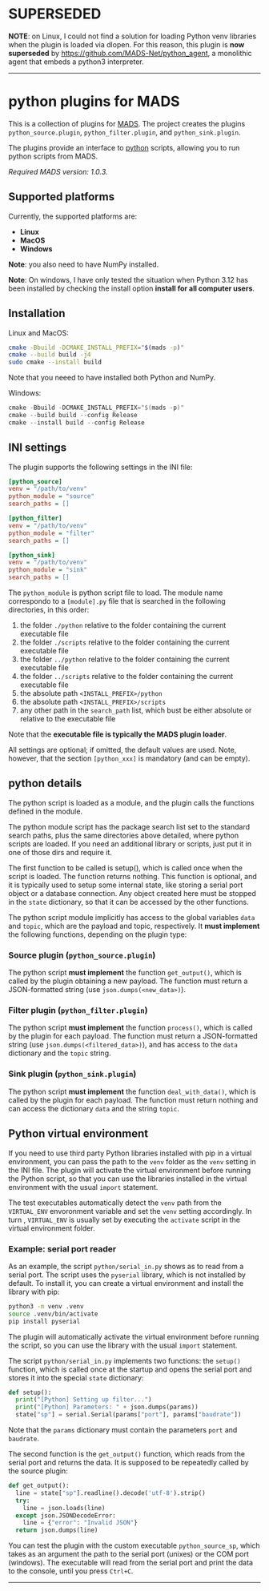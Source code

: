 # SUPERSEDED

**NOTE**: on Linux, I could not find a solution for loading Python venv libraries when the plugin is loaded via dlopen. For this reason, this plugin is **now superseded** by <https://github.com/MADS-Net/python_agent>, a monolithic agent that embeds a python3 interpreter.

---

# python plugins for MADS

This is a collection of plugins for [MADS](https://github.com/MADS-NET/MADS). The project creates the plugins `python_source.plugin`, `python_filter.plugin`, and `python_sink.plugin`.

The plugins provide an interface to [python](https://python.org) scripts, allowing you to run python scripts from MADS.

*Required MADS version: 1.0.3.*


## Supported platforms

Currently, the supported platforms are:

* **Linux** 
* **MacOS**
* **Windows**

**Note**: you also need to have NumPy installed.

**Note**: On windows, I have only tested the situation when Python 3.12 has been installed by checking the install option **install for all computer users**.


## Installation

Linux and MacOS:

```bash
cmake -Bbuild -DCMAKE_INSTALL_PREFIX="$(mads -p)"
cmake --build build -j4
sudo cmake --install build
```

Note that you neeed to have installed both Python and NumPy.


Windows:

```powershell
cmake -Bbuild -DCMAKE_INSTALL_PREFIX="$(mads -p)"
cmake --build build --config Release
cmake --install build --config Release
```


## INI settings

The plugin supports the following settings in the INI file:

```ini
[python_source]
venv = "/path/to/venv"
python_module = "source"
search_paths = []

[python_filter]
venv = "/path/to/venv"
python_module = "filter"
search_paths = []

[python_sink]
venv = "/path/to/venv"
python_module = "sink"
search_paths = []
```

The `python_module` is python script file to load. The module name correspondo to a `[module].py` file that is searched in the following directories, in this order:

1. the folder `./python` relative to the folder containing the current executable file
2. the folder `./scripts` relative to the folder containing the current executable file
3. the folder `../python` relative to the folder containing the current executable file
4. the folder `../scripts` relative to the folder containing the current executable file
5. the absolute path `<INSTALL_PREFIX>/python`
6. the absolute path `<INSTALL_PREFIX>/scripts`
7. any other path in the `search_path` list, which bust be either absolute or relative to the executable file

Note that the **executable file is typically the MADS plugin loader**.

All settings are optional; if omitted, the default values are used. Note, however, that the section `[python_xxx]` is mandatory (and can be empty).


## python details

The python script is loaded as a module, and the plugin calls the functions defined in the module.

The python module script has the package search list set to the standard search paths, plus the same directories above detailed, where python scripts are loaded. If you need an additional library or scripts, just put it in one of those dirs and require it.

The first function to be called is setup(), which is called once when the script is loaded. The function returns nothing. This function is optional, and it is typically used to setup some internal state, like storing a serial port object or a database connection. Any object created here must be stopped in the `state` dictionary, so that it can be accessed by the other functions.

The python script module implicitly has access to the global variables `data` and `topic`, which are the payload and topic, respectively. It **must implement** the following functions, depending on the plugin type:

### Source plugin (`python_source.plugin`)

The python script **must implement** the function `get_output()`, which is called by the plugin obtaining a new payload. The function must return a JSON-formatted string (use `json.dumps(<new_data>)`).

### Filter plugin (`python_filter.plugin`)

The python script **must implement** the function `process()`, which is called by the plugin for each payload. The function must return a JSON-formatted string (use `json.dumps(<filtered_data>)`), and has access to the `data` dictionary and the `topic` string.

### Sink plugin (`python_sink.plugin`)

The python script **must implement** the function `deal_with_data()`, which is called by the plugin for each payload. The function must return nothing and can access the dictionary `data` and the string `topic`.

## Python virtual environment

If you need to use third party Python libraries installed with pip in a virtual environment, you can pass the path to the `venv` folder as the `venv` setting in the INI file. The plugin will activate the virtual environment before running the Python script, so that you can use the libraries installed in the virtual environment with the usual `import` statement.

The test executables automatically detect the `venv` path from the `VIRTUAL_ENV` envoronment variable and set the `venv` setting accordingly. In turn , `VIRTUAL_ENV` is usually set by executing the `activate` script in the virtual environment folder.

### Example: serial port reader

As an example, the script `python/serial_in.py` shows as to read from a serial port. The script uses the `pyserial` library, which is not installed by default. To install it, you can create a virtual environment and install the library with pip:

```bash
python3 -m venv .venv
source .venv/bin/activate
pip install pyserial
```

The plugin will automatically activate the virtual environment before running the script, so you can use the library with the usual `import` statement.

The script `python/serial_in.py` implements two functions: the `setup()` function, which is called once at the startup and opens the serial port and stores it into the special `state` dictionary:

```python
def setup():
  print("[Python] Setting up filter...")
  print("[Python] Parameters: " + json.dumps(params))
  state["sp"] = serial.Serial(params["port"], params["baudrate"])
```

Note that the `params` dictionary must contain the parameters `port` and `baudrate`.

The second function is the `get_output()` function, which reads from the serial port and returns the data. It is supposed to be repeatedly called by the source plugin:

```python
def get_output():
  line = state["sp"].readline().decode('utf-8').strip()
  try:
    line = json.loads(line)
  except json.JSONDecodeError:
    line = {"error": "Invalid JSON"}
  return json.dumps(line)
```

You can test the plugin with the custom executable `python_source_sp`, which takes as an argument the path to the serial port (unixes) or the COM port (windows). The executable will read from the serial port and print the data to the console, until you press `Ctrl+C`.

---
